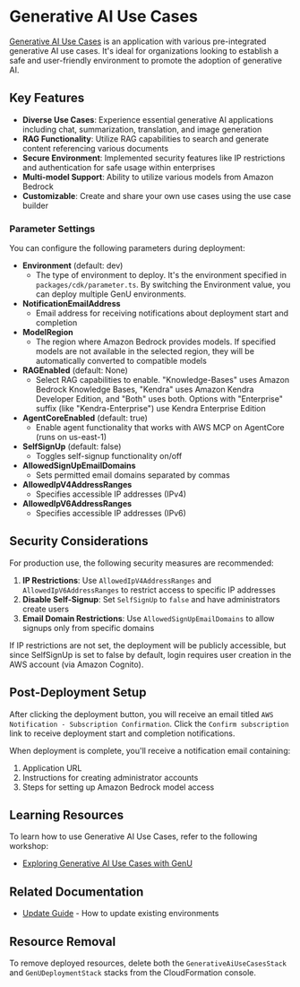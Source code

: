 # Generative AI Use Cases

[Generative AI Use Cases](https://github.com/aws-samples/generative-ai-use-cases-jp) is an application with various pre-integrated generative AI use cases. It's ideal for organizations looking to establish a safe and user-friendly environment to promote the adoption of generative AI.

## Key Features

- **Diverse Use Cases**: Experience essential generative AI applications including chat, summarization, translation, and image generation
- **RAG Functionality**: Utilize RAG capabilities to search and generate content referencing various documents
- **Secure Environment**: Implemented security features like IP restrictions and authentication for safe usage within enterprises
- **Multi-model Support**: Ability to utilize various models from Amazon Bedrock
- **Customizable**: Create and share your own use cases using the use case builder

### Parameter Settings

You can configure the following parameters during deployment:

* **Environment** (default: dev)
    * The type of environment to deploy. It's the environment specified in `packages/cdk/parameter.ts`. By switching the Environment value, you can deploy multiple GenU environments.
* **NotificationEmailAddress**
    * Email address for receiving notifications about deployment start and completion
* **ModelRegion**
    * The region where Amazon Bedrock provides models. If specified models are not available in the selected region, they will be automatically converted to compatible models
* **RAGEnabled** (default: None)
    * Select RAG capabilities to enable. "Knowledge-Bases" uses Amazon Bedrock Knowledge Bases, "Kendra" uses Amazon Kendra Developer Edition, and "Both" uses both. Options with "Enterprise" suffix (like "Kendra-Enterprise") use Kendra Enterprise Edition
* **AgentCoreEnabled** (default: true)
    * Enable agent functionality that works with AWS MCP on AgentCore (runs on us-east-1)
* **SelfSignUp** (default: false)
    * Toggles self-signup functionality on/off
* **AllowedSignUpEmailDomains**
    * Sets permitted email domains separated by commas
* **AllowedIpV4AddressRanges**
    * Specifies accessible IP addresses (IPv4)
* **AllowedIpV6AddressRanges**
    * Specifies accessible IP addresses (IPv6)

## Security Considerations

For production use, the following security measures are recommended:

1. **IP Restrictions**: Use `AllowedIpV4AddressRanges` and `AllowedIpV6AddressRanges` to restrict access to specific IP addresses
2. **Disable Self-Signup**: Set `SelfSignUp` to `false` and have administrators create users
3. **Email Domain Restrictions**: Use `AllowedSignUpEmailDomains` to allow signups only from specific domains

If IP restrictions are not set, the deployment will be publicly accessible, but since SelfSignUp is set to false by default, login requires user creation in the AWS account (via Amazon Cognito).

## Post-Deployment Setup

After clicking the deployment button, you will receive an email titled `AWS Notification - Subscription Confirmation`. Click the `Confirm subscription` link to receive deployment start and completion notifications.

When deployment is complete, you'll receive a notification email containing:

1. Application URL
2. Instructions for creating administrator accounts
3. Steps for setting up Amazon Bedrock model access

## Learning Resources

To learn how to use Generative AI Use Cases, refer to the following workshop:

* [Exploring Generative AI Use Cases with GenU](https://catalog.us-east-1.prod.workshops.aws/workshops/58088ef5-d47c-441d-ae65-e44ff1d6a92b/en-US)

## Related Documentation

- [Update Guide](generative-ai-use-cases-update.en.md) - How to update existing environments

## Resource Removal

To remove deployed resources, delete both the `GenerativeAiUseCasesStack` and `GenUDeploymentStack` stacks from the CloudFormation console.
